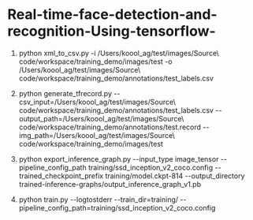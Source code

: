 # Real-time-face-detection-and-recognition-Using-tensorflow-


1. python xml_to_csv.py -i /Users/koool_ag/test/images/Source\ code/workspace/training_demo/images/test -o /Users/koool_ag/test/images/Source\ code/workspace/training_demo/annotations/test_labels.csv 

2. python generate_tfrecord.py --csv_input=/Users/koool_ag/test/images/Source\ code/workspace/training_demo/annotations/test_labels.csv --output_path=/Users/koool_ag/test/images/Source\ code/workspace/training_demo/annotations/test.record --img_path=/Users/koool_ag/test/images/Source\ code/workspace/training_demo/images/test

3. python export_inference_graph.py --input_type image_tensor --pipeline_config_path training/ssd_inception_v2_coco.config --trained_checkpoint_prefix training/model.ckpt-814 --output_directory trained-inference-graphs/output_inference_graph_v1.pb

4. python train.py --logtostderr --train_dir=training/ --pipeline_config_path=training/ssd_inception_v2_coco.config

